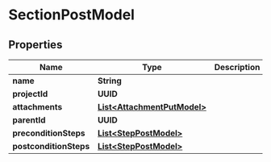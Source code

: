 

# SectionPostModel


## Properties

| Name | Type | Description | Notes |
|------------ | ------------- | ------------- | -------------|
|**name** | **String** |  |  |
|**projectId** | **UUID** |  |  |
|**attachments** | [**List&lt;AttachmentPutModel&gt;**](AttachmentPutModel.md) |  |  |
|**parentId** | **UUID** |  |  [optional] |
|**preconditionSteps** | [**List&lt;StepPostModel&gt;**](StepPostModel.md) |  |  [optional] |
|**postconditionSteps** | [**List&lt;StepPostModel&gt;**](StepPostModel.md) |  |  [optional] |




